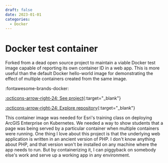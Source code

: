 ```yaml
---
draft: false 
date: 2023-01-01
categories:
  - Docker
---
```


# Docker test container

Forked from a dead open source project to maintain a viable Docker test image capable of reporting its own container ID in a web app. This is more useful than the default Docker hello-world image for demonstrating the effect of multiple containers created from the same image.

:fontawesome-brands-docker:

[:octicons-arrow-right-24: See project](https://hub.docker.com/r/esritraining1/hello-world){:target="_blank"}

[:octicons-arrow-right-24: Explore repository](https://github.com/travisormsby/hello-world-container){:target="_blank"}

<!-- more -->

This container image was needed for Esri's training class on deploying ArcGIS Enterprise on Kubernetes. We needed a way to show students that a page was being served by a particular container when multiple containers were running. One thing I love about this project is that the underlying web application is written in an ancient version of PHP. I don't know anything about PHP, and that version won't be installed on any machine where the app needs to run. But by containerizing it, I can piggyback on somebody else's work and serve up a working app in any environment. 